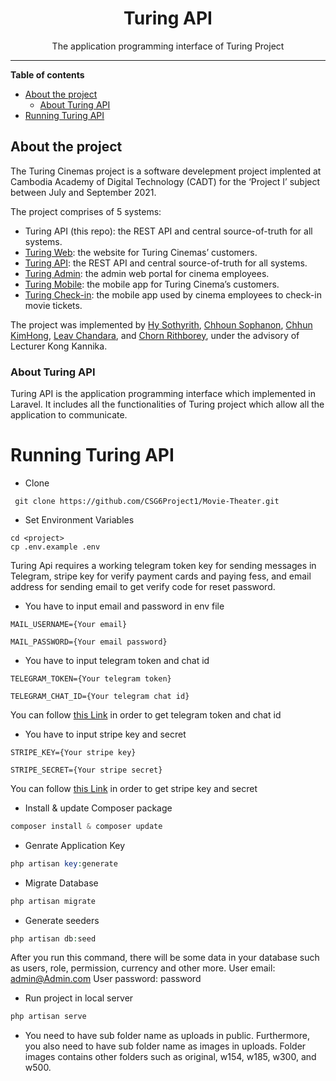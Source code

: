 <div align="center">
  <h1>Turing API</h1>

  <p>The application programming interface of Turing Project</p>
</div>

---


**Table of contents**

- [About the project](#about-the-project)
  - [About Turing API](#about-turing-api)
- [Running Turing API](#running-turing-api)

## About the project

The Turing Cinemas project is a software develepment project implented at Cambodia Academy of Digital Technology (CADT) for the ‘Project I’ subject between July and September 2021.

The project comprises of 5 systems:

- Turing API (this repo): the REST API and central source-of-truth for all systems.
- [Turing Web](https://github.com/CSG6Project1/turing-web): the website for Turing Cinemas’ customers.
- [Turing API](https://github.com/CSG6Project1/Movie-Theater): the REST API and central source-of-truth for all systems.
- [Turing Admin](https://github.com/CSG6Project1/turing-admin): the admin web portal for cinema employees.
- [Turing Mobile](https://github.com/CSG6Project1/turing-mobile): the mobile app for Turing Cinema’s customers.
- [Turing Check-in](https://github.com/CSG6Project1/ScannerTuring): the mobile app used by cinema employees to check-in movie tickets.

The project was implemented by [Hy Sothyrith](https://github.com/hysothyrith), [Chhoun Sophanon](https://github.com/SophanonChhoun), [Chhun KimHong](https://github.com/ChhunKimHong), [Leav Chandara](https://leavchandara-profile.netlify.app/), and [Chorn Rithborey](https://boreyjr.tech/), under the advisory of Lecturer Kong Kannika.

### About Turing API

Turing API is the application programming interface which implemented in Laravel. It includes all the functionalities of Turing project which allow all the application to communicate.

# Running Turing API  
- Clone
```shell
 git clone https://github.com/CSG6Project1/Movie-Theater.git
```
- Set Environment Variables
```shell
cd <project>
cp .env.example .env
```
Turing Api requires a working telegram token key for sending messages in Telegram, stripe key for verify payment cards and paying fess, and email address for sending email to get verify code for reset password.

- You have to input email and password in env file 
```shell
MAIL_USERNAME={Your email}
```
```shell
MAIL_PASSWORD={Your email password}
```

- You have to input telegram token and chat id
```shell
TELEGRAM_TOKEN={Your telegram token}
```
```shell
TELEGRAM_CHAT_ID={Your telegram chat id}
```
You can follow [this Link](https://www.alphr.com/find-chat-id-telegram/) in order to get telegram token and chat id

- You have to input stripe key and secret
```shell
STRIPE_KEY={Your stripe key}
```
```shell
STRIPE_SECRET={Your stripe secret}
```
You can follow [this Link](https://www.appinvoice.com/en/s/documentation/how-to-get-stripe-publishable-key-and-secret-key-23) in order to get stripe key and secret

- Install & update Composer package 
```php
composer install & composer update 
```
- Genrate Application Key 
```php
php artisan key:generate
```
- Migrate Database 
```php 
php artisan migrate
``` 
- Generate seeders 
```php
php artisan db:seed
```
After you run this command, there will be some data in your database such as users, role, permission, currency and other more.
User email: admin@Admin.com
User password: password
- Run project in local server 
```php
php artisan serve 
```

- You need to have sub folder name as uploads in public. Furthermore, you also need to have sub folder name as images in uploads. Folder images contains other folders such as original, w154, w185, w300, and w500.


